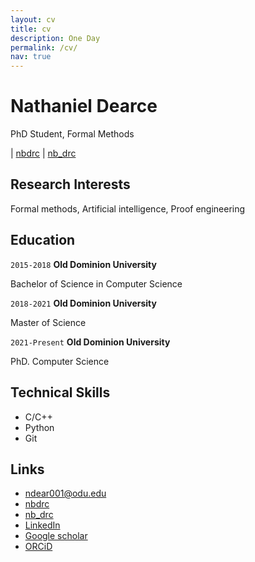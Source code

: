 ```yaml
---
layout: cv 
title: cv 
description: One Day
permalink: /cv/
nav: true
---
```

# Nathaniel Dearce
PhD Student, Formal Methods 

<div id="webaddress">
<a href="mailto:ndear001@odu.edu"> <ndear001@odu.edu></a>
|
<i class="fa fa-github"></i> <a href="https://github.com/nbdrc">nbdrc</a>
|
<i class="fa fa-twitter"></i> <a href="https://twitter.com/nb_drc">nb_drc</a>
</div>

## Research Interests 

Formal methods, Artificial intelligence, Proof engineering

## Education 

`2015-2018`
__Old Dominion University__

Bachelor of Science in Computer Science

`2018-2021`
__Old Dominion University__

Master of Science

`2021-Present`
__Old Dominion University__

PhD. Computer Science


## Technical Skills 

* C/C++
* Python 
* Git 

## Links

<!-- fa are fontawesome, ai are academicons -->
* <i class="fa fa-envelope"></i> <a href="mailto:ndear001@odu.edu">ndear001@odu.edu</a><br />
* <i class="fa fa-github"></i> <a href="https://github.com/nbdrc">nbdrc</a><br />
* <i class="fa fa-twitter"></i> <a href="https://twitter.com/nb_drc">nb_drc</a><br />
* <i class="fa fa-linkedin"></i> <a href="https://www.linkedin.com/in/nathaniel-dearce-138bb5163">LinkedIn</a>
* <i class="ai ai-google-scholar"></i> <a href="http://scholar.google.com/citations?user=TEOb9AIAAAAJ&hl">Google scholar</a>
* <i class="ai ai-orcid"></i> <a href="https://orcid.org/0000-0001-5057-4764">ORCiD</a>

<!-- ### Footer

Last update: March 2022-->
